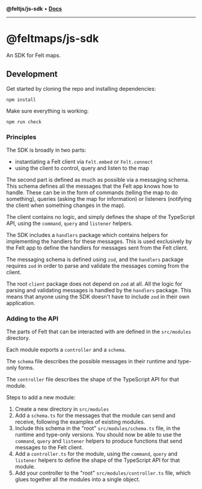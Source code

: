 **@feltjs/js-sdk** • [**Docs**](modules.md)

***

# @feltmaps/js-sdk

An SDK for Felt maps.

## Development

Get started by cloning the repo and installing dependencies:

```
npm install
```

Make sure everything is working:

```
npm run check
```

### Principles

The SDK is broadly in two parts:

- instantiating a Felt client via `Felt.embed` or `Felt.connect`
- using the client to control, query and listen to the map

The second part is defined as much as possible via a messaging schema. This schema defines
all the messages that the Felt app knows how to handle. These can be in the form of
commands (telling the map to do something), queries (asking the map for information) or
listeners (notifying the client when something changes in the map).

The client contains no logic, and simply defines the shape of the TypeScript API, using
the `command`, `query` and `listener` helpers.

The SDK includes a `handlers` package which contains helpers for implementing the
handlers for these messages. This is used exclusively by the Felt app to define the
handlers for messages sent from the Felt client.

The messaging schema is defined using `zod`, and the `handlers` package requires `zod` in
order to parse and validate the messages coming from the client.

The root `client` package does not depend on `zod` at all. All the logic for parsing and
validating messages is handled by the `handlers` package. This means that anyone using the
SDK doesn't have to include `zod` in their own application.

### Adding to the API

The parts of Felt that can be interacted with are defined in the `src/modules` directory.

Each module exports a `controller` and a `schema`.

The `schema` file describes the possible messages in their runtime and type-only forms.

The `controller` file describes the shape of the TypeScript API for that module.

Steps to add a new module:

1. Create a new directory in `src/modules`
2. Add a `schema.ts` for the messages that the module can send and receive, following the
   examples of existing modules.
3. Include this schema in the "root" `src/modules/schema.ts` file, in the runtime and type-only
   versions. You should now be able to use the `command`, `query` and `listener` helpers
   to produce functions that send messages to the Felt client.
4. Add a `controller.ts` for the module, using the `command`, `query` and `listener` helpers
   to define the shape of the TypeScript API for that module.
5. Add your controller to the "root" `src/modules/controller.ts` file, which glues together
   all the modules into a single object.
